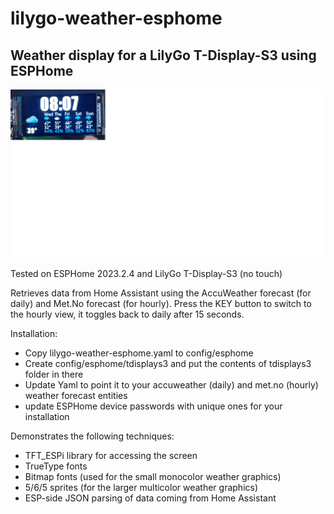 # lilygo-weather-esphome
## Weather display for a LilyGo T-Display-S3 using ESPHome

![](ScreenShot.png)

Tested on ESPHome 2023.2.4 and LilyGo T-Display-S3 (no touch)

Retrieves data from Home Assistant using the AccuWeather forecast (for daily) and Met.No forecast (for hourly).
Press the KEY button to switch to the hourly view, it toggles back to daily after 15 seconds.

Installation:
* Copy lilygo-weather-esphome.yaml to config/esphome
* Create config/esphome/tdisplays3 and put the contents of tdisplays3 folder in there
* Update Yaml to point it to your accuweather (daily) and met.no (hourly) weather forecast entities
* update ESPHome device passwords with unique ones for your installation

Demonstrates the following techniques:
* TFT_ESPi library for accessing the screen
* TrueType fonts
* Bitmap fonts (used for the small monocolor weather graphics)
* 5/6/5 sprites (for the larger multicolor weather graphics)
* ESP-side JSON parsing of data coming from Home Assistant
